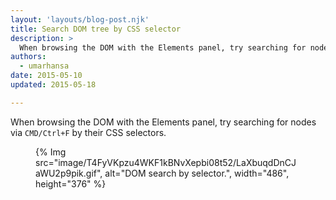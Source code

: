 ```yaml
---
layout: 'layouts/blog-post.njk'
title: Search DOM tree by CSS selector
description: >
  When browsing the DOM with the Elements panel, try searching for nodes via CMD/Ctrl+F by their CSS selectors.
authors:
  - umarhansa
date: 2015-05-10
updated: 2015-05-18

---
```


When browsing the DOM with the Elements panel, try searching for nodes via `CMD/Ctrl+F` by their CSS selectors.

<figure>
{% Img src="image/T4FyVKpzu4WKF1kBNvXepbi08t52/LaXbuqdDnCJaWU2p9pik.gif", alt="DOM search by selector.", width="486", height="376" %}
</figure>


